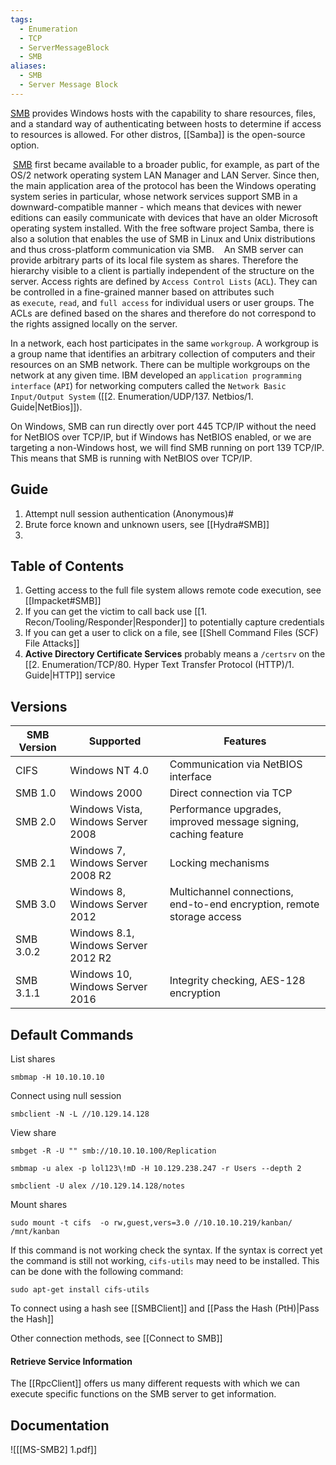 ```yaml
---
tags:
  - Enumeration
  - TCP
  - ServerMessageBlock
  - SMB
aliases:
  - SMB
  - Server Message Block
---
```


[SMB](https://learn.microsoft.com/en-us/openspecs/windows_protocols/ms-smb2/4287490c-602c-41c0-a23e-140a1f137832) provides Windows hosts with the capability to share resources, files, and a standard way of authenticating between hosts to determine if access to resources is allowed. For other distros, [[Samba]] is the open-source option.

 [SMB](https://docs.microsoft.com/en-us/openspecs/windows_protocols/ms-smb/f210069c-7086-4dc2-885e-861d837df688) first became available to a broader public, for example, as part of the OS/2 network operating system LAN Manager and LAN Server. Since then, the main application area of the protocol has been the Windows operating system series in particular, whose network services support SMB in a downward-compatible manner - which means that devices with newer editions can easily communicate with devices that have an older Microsoft operating system installed. With the free software project Samba, there is also a solution that enables the use of SMB in Linux and Unix distributions and thus cross-platform communication via SMB.
 
 An SMB server can provide arbitrary parts of its local file system as shares. Therefore the hierarchy visible to a client is partially independent of the structure on the server. Access rights are defined by `Access Control Lists` (`ACL`). They can be controlled in a fine-grained manner based on attributes such as `execute`, `read`, and `full access` for individual users or user groups. The ACLs are defined based on the shares and therefore do not correspond to the rights assigned locally on the server.

In a network, each host participates in the same `workgroup`. A workgroup is a group name that identifies an arbitrary collection of computers and their resources on an SMB network. There can be multiple workgroups on the network at any given time. IBM developed an `application programming interface` (`API`) for networking computers called the `Network Basic Input/Output System` ([[2. Enumeration/UDP/137. Netbios/1. Guide|NetBios]]). 

On Windows, SMB can run directly over port 445 TCP/IP without the need for NetBIOS over TCP/IP, but if Windows has NetBIOS enabled, or we are targeting a non-Windows host, we will find SMB running on port 139 TCP/IP. This means that SMB is running with NetBIOS over TCP/IP.
## Guide

1. Attempt null session authentication (Anonymous)#
2. Brute force known and unknown users, see [[Hydra#SMB]]
3. 

##  Table of Contents

1. Getting access to the full file system allows remote code execution, see [[Impacket#SMB]]
2. If you can get the victim to call back use [[1. Recon/Tooling/Responder|Responder]] to potentially capture credentials
3. If you can get a user to click on a file, see [[Shell Command Files (SCF) File Attacks]]
4. **Active Directory Certificate Services** probably means a `/certsrv` on the [[2. Enumeration/TCP/80. Hyper Text Transfer Protocol (HTTP)/1. Guide|HTTP]] service

## Versions

| **SMB Version** | **Supported**                       | **Features**                                                           |
| --------------- | ----------------------------------- | ---------------------------------------------------------------------- |
| CIFS            | Windows NT 4.0                      | Communication via NetBIOS interface                                    |
| SMB 1.0         | Windows 2000                        | Direct connection via TCP                                              |
| SMB 2.0         | Windows Vista, Windows Server 2008  | Performance upgrades, improved message signing, caching feature        |
| SMB 2.1         | Windows 7, Windows Server 2008 R2   | Locking mechanisms                                                     |
| SMB 3.0         | Windows 8, Windows Server 2012      | Multichannel connections, end-to-end encryption, remote storage access |
| SMB 3.0.2       | Windows 8.1, Windows Server 2012 R2 |                                                                        |
| SMB 3.1.1       | Windows 10, Windows Server 2016     | Integrity checking, AES-128 encryption                                 |
## Default Commands 

List shares

```
smbmap -H 10.10.10.10
```

Connect using null session

```
smbclient -N -L //10.129.14.128
```

View share 

```
smbget -R -U "" smb://10.10.10.100/Replication
```

```
smbmap -u alex -p lol123\!mD -H 10.129.238.247 -r Users --depth 2
```

```shell-session
smbclient -U alex //10.129.14.128/notes
```

Mount shares 

```
sudo mount -t cifs  -o rw,guest,vers=3.0 //10.10.10.219/kanban/ /mnt/kanban
```

If this command is not working check the syntax. If the syntax is correct yet the command is still not working, `cifs-utils` may need to be installed. This can be done with the following command:

```shell-session
sudo apt-get install cifs-utils
```

To connect using a hash see [[SMBClient]] and [[Pass the Hash (PtH)|Pass the Hash]]

Other connection methods, see [[Connect to SMB]]
#### Retrieve Service Information

The [[RpcClient]] offers us many different requests with which we can execute specific functions on the SMB server to get information. 

## Documentation

![[[MS-SMB2] 1.pdf]]